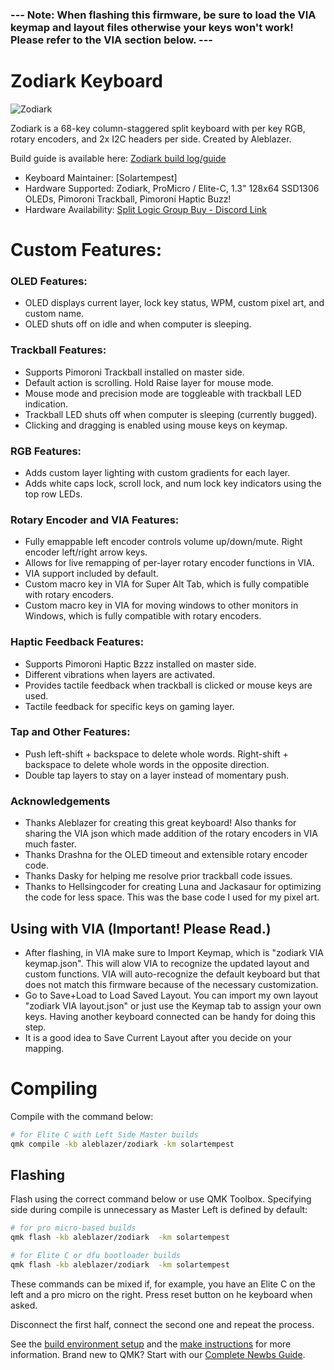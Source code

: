 ### --- Note: When flashing this firmware, be sure to load the VIA keymap and layout files otherwise your keys won't work! Please refer to the VIA section below. ---

# Zodiark Keyboard

![Zodiark](https://i.imgur.com/B7bDYeE.jpg)

Zodiark is a 68-key column-staggered split keyboard with per key RGB, rotary encoders, and 2x I2C headers per side. Created by Aleblazer.

Build guide is available here: [Zodiark build log/guide](https://www.splitlogic.xyz/buildguides/zodiark-build-guide)

* Keyboard Maintainer: [Solartempest]
* Hardware Supported: Zodiark, ProMicro / Elite-C, 1.3" 128x64 SSD1306 OLEDs, Pimoroni Trackball, Pimoroni Haptic Buzz!
* Hardware Availability: [Split Logic Group Buy - Discord Link](https://discord.gg/BCSbXwskVt)

# Custom Features:
### OLED Features:
-	OLED displays current layer, lock key status, WPM, custom pixel art, and custom name.
-	OLED shuts off on idle and when computer is sleeping.

### Trackball Features:
-   Supports Pimoroni Trackball installed on master side.
-	Default action is scrolling. Hold Raise layer for mouse mode.
-	Mouse mode and precision mode are toggleable with trackball LED indication.
-	Trackball LED shuts off when computer is sleeping (currently bugged).
-	Clicking and dragging is enabled using mouse keys on keymap.

### RGB Features:
-   Adds custom layer lighting with custom gradients for each layer.
-   Adds white caps lock, scroll lock, and num lock key indicators using the top row LEDs.

### Rotary Encoder and VIA Features:
-   Fully emappable left encoder controls volume up/down/mute. Right encoder left/right arrow keys.
-   Allows for  live remapping of per-layer rotary encoder functions in VIA.
-   VIA support included by default.
-   Custom macro key in VIA for Super Alt Tab, which is fully compatible with rotary encoders.
-   Custom macro key in VIA for moving windows to other monitors in Windows, which is fully compatible with rotary encoders.

### Haptic Feedback Features:
-   Supports Pimoroni Haptic Bzzz installed on master side.
-	Different vibrations when layers are activated.
-	Provides tactile feedback when trackball is clicked or mouse keys are used.
-	Tactile feedback for specific keys on gaming layer.

### Tap and Other Features:
-   Push left-shift + backspace to delete whole words. Right-shift + backspace to delete whole words in the opposite direction.
-   Double tap layers to stay on a layer instead of momentary push.

### Acknowledgements
-   Thanks Aleblazer for creating this great keyboard! Also thanks for sharing the VIA json which made addition of the rotary encoders in VIA much faster.
-   Thanks Drashna for the OLED timeout and extensible rotary encoder code.
-	Thanks Dasky for helping me resolve prior trackball code issues.
-	Thanks to Hellsingcoder for creating Luna and Jackasaur for optimizing the code for less space. This was the base code I used for my pixel art.

## Using with VIA (Important! Please Read.)

-   After flashing, in VIA make sure to Import Keymap, which is "zodiark VIA keymap.json". This will alow VIA to recognize the updated layout and custom functions. VIA will auto-recognize the default keyboard but that does not match this firmware because of the necessary customization.
-   Go to Save+Load to Load Saved Layout. You can import my own layout "zodiark VIA layout.json" or just use the Keymap tab to assign your own keys. Having another keyboard connected can be handy for doing this step.
-   It is a good idea to Save Current Layout after you decide on your mapping.


# Compiling

Compile with the command below:

```sh
# for Elite C with Left Side Master builds
qmk compile -kb aleblazer/zodiark -km solartempest
```

## Flashing

Flash using the correct command below or use QMK Toolbox. Specifying side during compile is unnecessary as Master Left is defined by default:

```sh
# for pro micro-based builds
qmk flash -kb aleblazer/zodiark  -km solartempest

# for Elite C or dfu bootloader builds
qmk flash -kb aleblazer/zodiark  -km solartempest
```

These commands can be mixed if, for example, you have an Elite C on the left and a pro micro on the right.
Press reset button on he keyboard when asked.

Disconnect the first half, connect the second one and repeat the process.


See the [build environment setup](https://docs.qmk.fm/#/getting_started_build_tools) and the [make instructions](https://docs.qmk.fm/#/getting_started_make_guide) for more information. Brand new to QMK? Start with our [Complete Newbs Guide](https://docs.qmk.fm/#/newbs).
